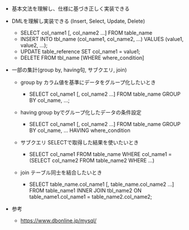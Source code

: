 - 基本文法を理解し、仕様に基づき正しく実装できる

- DMLを理解し実装できる (Insert, Select, Update, Delete)
  - SELECT col_name1 [, col_name2 ...] FROM table_name
  - INSERT INTO tbl_name (col_name1, col_name2, ...) VALUES (value1, value2, ...);
  - UPDATE table_reference SET col_name1 = value1;
  - DELETE FROM tbl_name [WHERE where_condition]

- 一部の集計(group by, having句, サブクエリ, join)
  - group by カラム値を基準にデータをグループ化したいとき
    - SELECT col_name1 [, col_name2 ...] FROM table_name GROUP BY col_name, ...;

  - having group byでグループ化したデータの条件設定
    - SELECT col_name1 [, col_name2 ...] FROM table_name GROUP BY col_name, ... HAVING where_condition

  - サブクエリ SELECTで取得した結果を使いたいとき
    - SELECT col_name1 FROM table_name WHERE col_name1 = (SELECT col_name2 FROM table_name2 WHERE ...)

  - join テーブル同士を結合したいとき
    - SELECT table_name.col_name1 [, table_name.col_name2 ...] FROM table_name1 INNER JOIN tbl_name2 ON table_name1.col_name1 = table_name2.col_name2;

- 参考
  - https://www.dbonline.jp/mysql/
